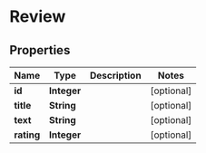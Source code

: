 

# Review


## Properties

| Name | Type | Description | Notes |
|------------ | ------------- | ------------- | -------------|
|**id** | **Integer** |  |  [optional] |
|**title** | **String** |  |  [optional] |
|**text** | **String** |  |  [optional] |
|**rating** | **Integer** |  |  [optional] |



